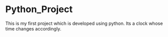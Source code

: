 # Python_Project
This is my first project which is developed using python. Its a clock whose time changes accordingly. 
